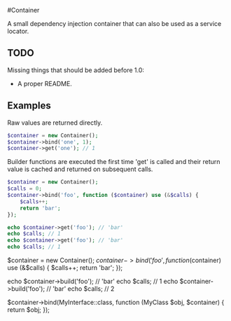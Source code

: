 #Container

A small dependency injection container that can also be used
as a service locator.

## TODO

Missing things that should be added before 1.0:

- A proper README.

## Examples
Raw values are returned directly.

```php
$container = new Container();
$container->bind('one', 1);
$container->get('one'); // 1
```

Builder functions are executed the first time 'get'
is called and their return value is cached and returned
on subsequent calls.

```php
$container = new Container();
$calls = 0;
$container->bind('foo', function ($container) use (&$calls) {
    $calls++;
    return 'bar';
});

echo $container->get('foo'); // 'bar'
echo $calls; // 1
echo $container->get('foo'); // 'bar'
echo $calls; // 1
```

$container = new Container();
$container->bind('foo', function ($container) use (&$calls) {
    $calls++;
    return 'bar';
});

echo $container->build('foo'); // 'bar'
echo $calls; // 1
echo $container->build('foo'); // 'bar'
echo $calls; // 2


$container->bind(MyInterface::class, function (MyClass $obj, $container) {
    return $obj;
});
